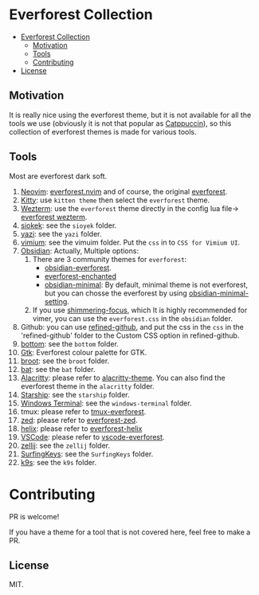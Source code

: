 # Everforest Collection

<!--toc:start-->

- [Everforest Collection](#everforest-collection)
  - [Motivation](#motivation)
  - [Tools](#tools)
  - [Contributing](#contributing)
- [License](#license)
  <!--toc:end-->

## Motivation

It is really nice using the everforest theme, but it is not available for all the tools we use (obviously it is not that popular as [Catppuccin](https://github.com/catppuccin)), so this collection of everforest themes is made for various tools.

## Tools

Most are everforest dark soft.

1. [Neovim](https://github.com/neovim/neovim): [everforest.nvim](https://github.com/neanias/everforest-nvim) and of course, the original [everforest](https://github.com/sainnhe/everforest).
2. [Kitty](https://sw.kovidgoyal.net/kitty/): use `kitten theme` then select the `everforest` theme.
3. [Wezterm](https://wezfurlong.org/wezterm/): use the `everforest` theme directly in the config lua file-> [everforest wezterm](https://wezfurlong.org/wezterm/colorschemes/e/index.html#everforest-dark-gogh).
4. [siokek](https://github.com/ahrm/sioyek): see the `sioyek` folder.
5. [yazi](https://github.com/sxyazi/yazi): see the `yazi` folder.
6. [vimium](https://github.com/philc/vimium): see the vimuim folder. Put the `css` in to `CSS for Vimium UI`.
7. [Obsidian](https://obsidian.md/): Actually, Multiple options:
   1. There are 3 community themes for `everforest`:
      - [obsidian-everforest](https://github.com/0xGlitchbyte/obsidian_everforest).
      - [everforest-enchanted](https://github.com/FireIsGood/obsidian-everforest-enchanted)
      - [obsidian-minimal](https://github.com/kepano/obsidian-minimal): By default, minimal theme is not everforest, but you can chosse the everforest by using [obsidian-minimal-setting](https://github.com/kepano/obsidian-minimal-settings).
   2. If you use [shimmering-focus](https://github.com/chrisgrieser/shimmering-focus), which It is highly recommended for vimer, you can use the `everforest.css` in the `obsidian` folder.
8. Github: you can use [refined-github](https://github.com/refined-github/refined-github), and put the css in the `css` in the 'refined-github' folder to the Custom CSS option in refined-github.
9. [bottom](https://github.com/ClementTsang/bottom): see the `bottom` folder.
10. [Gtk](https://github.com/Fausto-Korpsvart/Everforest-GTK-Theme): Everforest colour palette for GTK.
11. [broot](https://github.com/Canop/broot): see the `broot` folder.
12. [bat](https://github.com/sharkdp/bat): see the `bat` folder.
13. [Alacritty](https://github.com/alacritty/alacritty): please refer to [alacritty-theme](https://github.com/alacritty/alacritty-theme). You can also find the everforest theme in the `alacritty` folder.
14. [Starship](https://starship.rs/): see the `starship` folder.
15. [Windows Terminal](https://github.com/microsoft/terminal): see the `windows-terminal` folder.
16. tmux: please refer to [tmux-everforest](https://github.com/TanglingTreats/tmux-everforest).
17. [zed](zed.dev): please refer to [everforest-zed](https://github.com/ThomasAlban/everforest-zed).
18. [helix](https://github.com/helix-editor/helix): please refer to [everforest-helix](https://github.com/CptPotato/helix-themes/tree/main/palettes/everforest)
19. [VSCode](https://code.visualstudio.com/): please refer to [vscode-everforest](https://github.com/sainnhe/everforest-vscode).
20. [zellij](zellij.dev): see the `zellij` folder.
21. [SurfingKeys](https://github.com/brookhong/Surfingkeys): see the `SurfingKeys` folder.
22. [k9s](https://k9scli.io/topics/skins/): see the `k9s` folder.

# Contributing

PR is welcome!

If you have a theme for a tool that is not covered here, feel free to make a PR.

## License

MIT.

